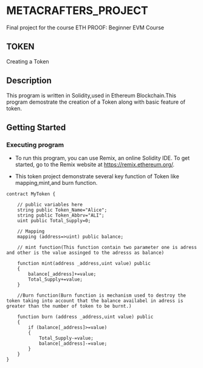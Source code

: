 # METACRAFTERS_PROJECT
Final project for the course ETH PROOF: Beginner EVM Course
## TOKEN

Creating a Token 

## Description

This program is written in Solidity,used in Ethereum Blockchain.This program demostrate the creation of a Token along with basic feature of token.

## Getting Started


### Executing program

* To run this program, you can use Remix, an online Solidity IDE. To get started, go to the Remix website at https://remix.ethereum.org/.

* This token project demonstrate several key function of  Token like mapping,mint,and burn function. 

```
contract MyToken {

    // public variables here
    string public Token_Name="Alice";
    string public Token_Abbrv="ALI";
    uint public Total_Supply=0;
    
    // Mapping
    mapping (address=>uint) public balance;

    // mint function(This function contain two parameter one is adress and other is the value assinged to the adresss as balance)
    
    function mint(address _address,uint value) public
    {
        balance[_address]+=value;
        Total_Supply+=value;
    }
    
    //Burn function(Burn function is mechanism used to destroy the token taking into account that the balance availabel in adress is greater than the number of token to be burnt.)

    function burn (address _address,uint value) public 
    {
        if (balance[_address]>=value)
        {
            Total_Supply-=value;
            balance[_address]-=value;
        }
    }
}
```
